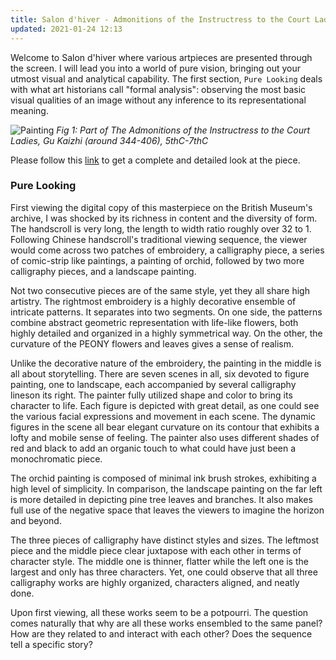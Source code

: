 ```yaml
---
title: Salon d'hiver - Admonitions of the Instructress to the Court Ladies
updated: 2021-01-24 12:13
---
```



Welcome to Salon d'hiver where various artpieces are presented through the screen. I will lead you into a world of pure vision, bringing out your utmost visual and analytical capability. The first section, `Pure Looking` deals with what art historians call "formal analysis": observing the most basic visual qualities of an image without any inference to its representational meaning.

![Painting](https://lh3.googleusercontent.com/joqNC1MPWjjPRPeqEnMsURxE0G1VaUQBgeqE7-Rg-xg0P48O8npxnrWXyRV9c9doZ5M30vXQmIJT9TvOW3LhMHdHUBFd=s2048)
*Fig 1: Part of The Admonitions of the Instructress to the Court Ladies, Gu Kaizhi (around 344-406), 5thC-7thC*

Please follow this [link](https://www.britishmuseum.org/collection/object/A_1903-0408-0-1) to get a complete and detailed look at the piece.

<div class="divider"></div>

### Pure Looking 

First viewing the digital copy of this masterpiece on the British Museum's archive, I was shocked by its richness in content and the diversity of form. The handscroll is very long, the length to width ratio roughly over 32 to 1. Following Chinese handscroll's traditional viewing sequence, the viewer would come across two patches of embroidery, a calligraphy piece, a series of comic-strip like paintings, a painting of orchid, followed by two more calligraphy pieces, and a landscape painting. 

Not two consecutive pieces are of the same style, yet they all share high artistry. The rightmost embroidery is a highly decorative ensemble of intricate patterns. It separates into two segments. On one side, the patterns combine abstract geometric representation with life-like flowers, both highly detailed and organized in a highly symmetrical way. On the other, the curvature of the PEONY flowers and leaves gives a sense of realism. 

Unlike the decorative nature of the embroidery, the painting in the middle is all about storytelling. There are seven scenes in all, six devoted to figure painting, one to landscape, each accompanied by several  calligraphy lineson its right. The painter fully utilized shape and color to bring its character to life. Each figure is depicted with great detail, as one could see the various facial expressions and movement in each scene. The dynamic figures in the scene all bear elegant curvature on its contour that exhibits a lofty and mobile sense of feeling. The painter also uses different shades of red and black to add an organic touch to what could have just been a monochromatic piece.

The orchid painting is composed of minimal ink brush strokes, exhibiting a high level of simplicity. In comparison, the landscape painting on the far left is more detailed in depicting pine tree leaves and branches. It also makes full use of the negative space that leaves the viewers to imagine the horizon and beyond. 

The three pieces of calligraphy have distinct styles and sizes. The leftmost piece and the middle piece clear juxtapose with each other in terms of character style. The middle one is thinner, flatter while the left one is the largest and only has three characters. Yet, one could observe that all three calligraphy works are highly organized, characters aligned, and neatly done.

Upon first viewing, all these works seem to be a potpourri. The question comes naturally that why are all these works ensembled to the same panel? How are they related to and interact with each other? Does the sequence tell a specific story? 





 






